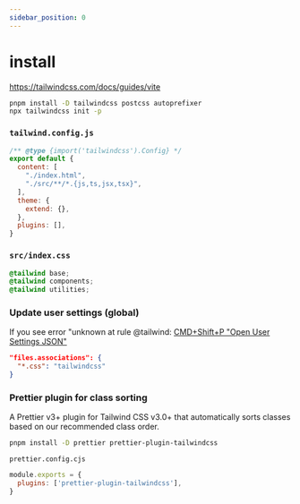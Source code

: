 ```yaml
---
sidebar_position: 0
---
```


# install
https://tailwindcss.com/docs/guides/vite

```sh
pnpm install -D tailwindcss postcss autoprefixer
npx tailwindcss init -p
```

### `tailwind.config.js`
```js
/** @type {import('tailwindcss').Config} */
export default {
  content: [
    "./index.html",
    "./src/**/*.{js,ts,jsx,tsx}",
  ],
  theme: {
    extend: {},
  },
  plugins: [],
}
```

### `src/index.css`
```css
@tailwind base;
@tailwind components;
@tailwind utilities;
```

### Update user settings (global)
If you see error "unknown at rule @tailwind:
[CMD+Shift+P "Open User Settings JSON"](command:workbench.action.openSettingsJson)
```json
"files.associations": {
  "*.css": "tailwindcss"
}
```

### Prettier plugin for class sorting
A Prettier v3+ plugin for Tailwind CSS v3.0+ that automatically sorts classes based on our recommended class order.
```sh
pnpm install -D prettier prettier-plugin-tailwindcss
```

`prettier.config.cjs`
```js
module.exports = {
  plugins: ['prettier-plugin-tailwindcss'],
}
```

